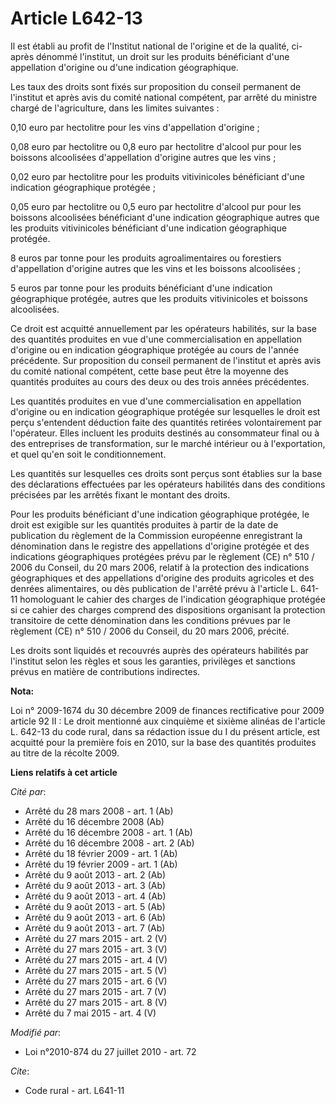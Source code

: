 # Article L642-13

Il est établi au profit de l'Institut national de l'origine et de la qualité, ci-après dénommé l'institut, un droit sur les
produits bénéficiant d'une appellation d'origine ou d'une indication géographique. 

Les taux des droits sont fixés sur proposition du conseil permanent de l'institut et après avis du comité national compétent,
par arrêté du ministre chargé de l'agriculture, dans les limites suivantes : 

0,10 euro par hectolitre pour les vins d'appellation d'origine ; 

0,08 euro par hectolitre ou 0,8 euro par hectolitre d'alcool pur pour les boissons alcoolisées d'appellation d'origine autres
que les vins ; 

0,02 euro par hectolitre pour les produits vitivinicoles bénéficiant d'une indication géographique protégée ;

0,05 euro par hectolitre ou 0,5 euro par hectolitre d'alcool pur pour les boissons alcoolisées bénéficiant d'une indication
géographique autres que les produits vitivinicoles bénéficiant d'une indication géographique protégée. 

8 euros par tonne pour les produits agroalimentaires ou forestiers d'appellation d'origine autres que les vins et les
boissons alcoolisées ; 

5 euros par tonne pour les produits bénéficiant d'une indication géographique protégée, autres que les produits vitivinicoles
et boissons alcoolisées. 

Ce droit est acquitté annuellement par les opérateurs habilités, sur la base des quantités produites en vue d'une
commercialisation en appellation d'origine ou en indication géographique protégée au cours de l'année précédente. Sur
proposition du conseil permanent de l'institut et après avis du comité national compétent, cette base peut être la moyenne
des quantités produites au cours des deux ou des trois années précédentes. 

Les quantités produites en vue d'une commercialisation en appellation d'origine ou en indication géographique protégée sur
lesquelles le droit est perçu s'entendent déduction faite des quantités retirées volontairement par l'opérateur. Elles
incluent les produits destinés au consommateur final ou à des entreprises de transformation, sur le marché intérieur ou à
l'exportation, et quel qu'en soit le conditionnement. 

Les quantités sur lesquelles ces droits sont perçus sont établies sur la base des déclarations effectuées par les opérateurs
habilités dans des conditions précisées par les arrêtés fixant le montant des droits. 

Pour les produits bénéficiant d'une indication géographique protégée, le droit est exigible sur les quantités produites à
partir de la date de publication du règlement de la Commission européenne enregistrant la dénomination dans le registre des
appellations d'origine protégée et des indications géographiques protégées prévu par le règlement (CE) n° 510 / 2006 du
Conseil, du 20 mars 2006, relatif à la protection des indications géographiques et des appellations d'origine des produits
agricoles et des denrées alimentaires, ou dès publication de l'arrêté prévu à l'article L. 641-11 homologuant le cahier des
charges de l'indication géographique protégée si ce cahier des charges comprend des dispositions organisant la protection
transitoire de cette dénomination dans les conditions prévues par le règlement (CE) n° 510 / 2006 du Conseil, du 20 mars
2006, précité. 

Les droits sont liquidés et recouvrés auprès des opérateurs habilités par l'institut selon les règles et sous les garanties,
privilèges et sanctions prévus en matière de contributions indirectes.

**Nota:**

Loi n° 2009-1674 du 30 décembre 2009 de finances rectificative pour 2009 article 92 II : Le droit mentionné aux cinquième et
sixième alinéas de l'article L. 642-13 du code rural, dans sa rédaction issue du I du présent article, est acquitté pour la
première fois en 2010, sur la base des quantités produites au titre de la récolte 2009.

**Liens relatifs à cet article**

_Cité par_:

  - Arrêté du 28 mars 2008 - art. 1 (Ab)
  - Arrêté du 16 décembre 2008 (Ab)
  - Arrêté du 16 décembre 2008 - art. 1 (Ab)
  - Arrêté du 16 décembre 2008 - art. 2 (Ab)
  - Arrêté du 18 février 2009 - art. 1 (Ab)
  - Arrêté du 19 février 2009 - art. 1 (Ab)
  - Arrêté du 9 août 2013 - art. 2 (Ab)
  - Arrêté du 9 août 2013 - art. 3 (Ab)
  - Arrêté du 9 août 2013 - art. 4 (Ab)
  - Arrêté du 9 août 2013 - art. 5 (Ab)
  - Arrêté du 9 août 2013 - art. 6 (Ab)
  - Arrêté du 9 août 2013 - art. 7 (Ab)
  - Arrêté du 27 mars 2015 - art. 2 (V)
  - Arrêté du 27 mars 2015 - art. 3 (V)
  - Arrêté du 27 mars 2015 - art. 4 (V)
  - Arrêté du 27 mars 2015 - art. 5 (V)
  - Arrêté du 27 mars 2015 - art. 6 (V)
  - Arrêté du 27 mars 2015 - art. 7 (V)
  - Arrêté du 27 mars 2015 - art. 8 (V)
  - Arrêté du 7 mai 2015 - art. 4 (V)

_Modifié par_:

  - Loi n°2010-874 du 27 juillet 2010 - art. 72

_Cite_:

  - Code rural - art. L641-11
